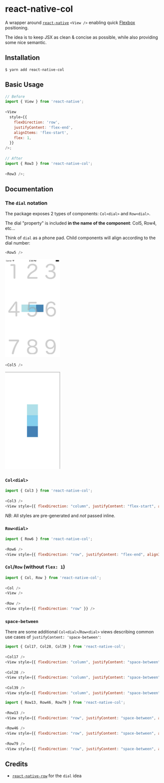 # react-native-col

A wrapper around [`react-native`](https://github.com/facebook/react-native) `<View />` enabling quick [Flexbox](https://facebook.github.io/react-native/docs/flexbox) positioning.

The idea is to keep JSX as clean & concise as possible, while also providing some nice semantic.

## Installation

```
$ yarn add react-native-col
```

## Basic Usage

```js
// Before
import { View } from 'react-native';

<View
  style={{
    flexDirection: 'row',
    justifyContent: 'flex-end',
    alignItems: 'flex-start',
    flex: 1,
  }}
/>;

// After
import { Row3 } from 'react-native-col';

<Row3 />;
```

## Documentation

### The `dial` notation

The package exposes 2 types of components: `Col<dial>` and `Row<dial>`.

The dial "property" is included **in the name of the component**: Col5, Row4, etc...

Think of `dial` as a phone pad. Child components will align according to the dial number:

```js
<Row5 />
```

<img src="examples/row-5.jpg" width="180" />

```js
<Col5 />
```

<img src="examples/col-5.jpg" width="180" />

### `Col<dial>`

```js
import { Col3 } from 'react-native-col';

<Col3 />
<View style={{ flexDirection: "column", justifyContent: "flex-start", alignItems: "flex-end", flex: 1 }} />
```

_NB_: All styles are pre-generated and _not_ passed inline.

### `Row<dial>`

```js
import { Row6 } from 'react-native-col';

<Row6 />
<View style={{ flexDirection: "row", justifyContent: "flex-end", alignItems: "center", flex: 1 }} />
```

### `Col`/`Row` (without `flex: 1`)

```js
import { Col, Row } from 'react-native-col';

<Col />
<View />

<Row />
<View style={{ flexDirection: "row" }} />
```

### `space-between`

There are some additional `Col<dial>`/`Row<dial>` views describing common use cases of `justifyContent: 'space-between'`:

```js
import { Col17, Col28, Col39 } from 'react-native-col';

<Col17 />
<View style={{ flexDirection: "column", justifyContent: "space-between", alignItems: "flex-start", flex: 1 }} />

<Col28 />
<View style={{ flexDirection: "column", justifyContent: "space-between", alignItems: "center", flex: 1 }} />

<Col39 />
<View style={{ flexDirection: "column", justifyContent: "space-between", alignItems: "flex-end", flex: 1 }} />
```

```js
import { Row13, Row46, Row79 } from 'react-native-col';

<Row13 />
<View style={{ flexDirection: "row", justifyContent: "space-between", alignItems: "flex-start", flex: 1 }} />

<Row46 />
<View style={{ flexDirection: "row", justifyContent: "space-between", alignItems: "center", flex: 1 }} />

<Row79 />
<View style={{ flexDirection: "row", justifyContent: "space-between", alignItems: "flex-end", flex: 1 }} />
```

## Credits

- [`react-native-row`](https://github.com/hyrwork/react-native-row) for the `dial` idea
